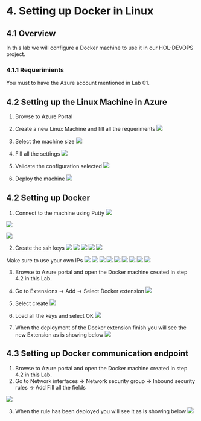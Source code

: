 # 4. Setting up Docker in Linux

## 4.1 Overview
In this lab we will configure a Docker machine to use it in our HOL-DEVOPS project.

### 4.1.1 Requerimients
You must to have the Azure account mentioned in Lab 01.

## 4.2 Setting up the Linux Machine in Azure

1. Browse to Azure Portal

2. Create a new Linux Machine and fill all the requeriments
![](./images/4.2.i001.PNG)

3. Select the machine size
![](./images/4.2.i002.png)

3. Fill all the settings
![](./images/4.2.i003.png)

4. Validate the configuration selected
![](./images/4.2.i004.png)

6. Deploy the machine
![](./images/4.2.i005.png)

## 4.2 Setting up Docker

1. Connect to the machine using Putty
![](./images/4.2.i006.png)

![](./images/4.2.i007.png)

![](./images/4.2.i008.png)

2. Create the ssh keys
![](./images/4.2.i009a.png)
![](./images/4.2.i009b.png)
![](./images/4.2.i009c.png)
![](./images/4.2.i009d.png)
![](./images/4.2.i009e.png)

Make sure to use your own IPs
![](./images/4.2.i009f.png)
![](./images/4.2.i009g.png)
![](./images/4.2.i009h.png)
![](./images/4.2.i009i.png)
![](./images/4.2.i009j.png)
![](./images/4.2.i009k.png)
![](./images/4.2.i009k.png)
![](./images/4.2.i009l.png)
![](./images/4.2.i009m.png)

3. Browse to Azure portal and open the Docker machine created in step 4.2 in this Lab.

4. Go to Extensions -> Add -> Select Docker extension
![](./images/4.2.i011.png)

5. Select create 
![](./images/4.2.i012.png)

6. Load all the keys and select OK
![](./images/4.2.i013.png)

7. When the deployment of the Docker extension finish you will see the new Extension as is showing below
![](./images/4.2.i014.png)

## 4.3 Setting up Docker communication endpoint

1. Browse to Azure portal and open the Docker machine created in step 4.2 in this Lab.
2. Go to Network interfaces -> Network security group -> Inbound security rules -> Add
Fill all the fields

![](./images/4.2.i015.png)

3. When the rule has been deployed you will see it as is showing below
![](./images/4.2.i016.png)

